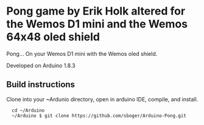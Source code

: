 Pong game by Erik Holk altered for the Wemos D1 mini and the Wemos 64x48 oled shield
===
Pong... On your Wemos D1 mini with the Wemos oled shield.

Developed on Arduino 1.8.3

## Build instructions
Clone into your ~Ardunio directory, open in arduino IDE, compile, and install.
```
  cd ~/Arduino
  ~/Arduino $ git clone https://github.com/sboger/Arduino-Pong.git

```

